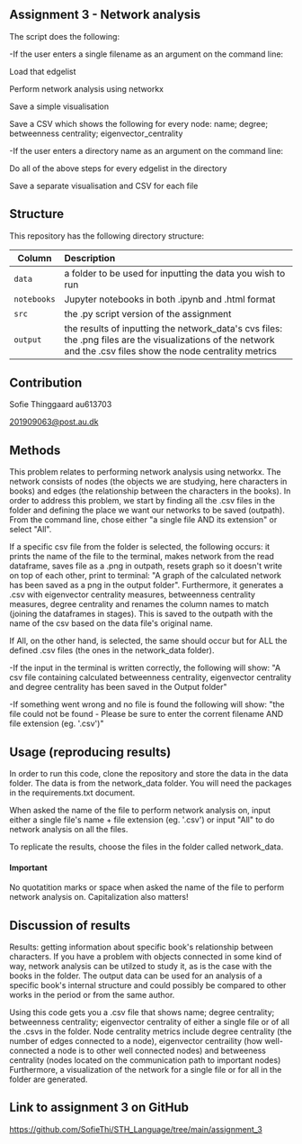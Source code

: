 ## Assignment 3 - Network analysis

The script does the following:

-If the user enters a single filename as an argument on the command line:

Load that edgelist

Perform network analysis using networkx

Save a simple visualisation

Save a CSV which shows the following for every node:
name; degree; betweenness centrality; eigenvector_centrality

-If the user enters a directory name as an argument on the command line:

Do all of the above steps for every edgelist in the directory

Save a separate visualisation and CSV for each file



## Structure

This repository has the following directory structure:

| Column | Description|
|--------|:-----------|
```data```| a folder to be used for inputting the data you wish to run
```notebooks``` | Jupyter notebooks in both .ipynb and .html format
```src``` | the .py script version of the assignment
```output``` | the results of inputting the network_data's cvs files: the .png files are the visualizations of the network and the .csv files show the node centrality metrics


## Contribution

Sofie Thinggaard au613703

201909063@post.au.dk

## Methods

This problem relates to performing network analysis using networkx. The network consists of nodes (the objects we are studying, here characters in books) and edges (the relationship between the characters in the books). In order to address this problem, we start by finding all the .csv files in the folder and defining the place we want our networks to be saved (outpath). From the command line, chose either "a single file AND its extension" or select "All". 

If a specific csv file from the folder is selected, the following occurs: it prints the name of the file to the terminal, makes network from the read dataframe, saves file as a .png in outpath, resets graph so it doesn't write on top of each other, print to terminal: "A graph of the calculated network has been saved as a png in the output folder". Furthermore, it generates a .csv with eigenvector centrality measures, betweenness centrality measures, degree centrality and renames the column names to match (joining the dataframes in stages). This is saved to the outpath with the name of the csv based on the data file's original name. 

If All, on the other hand, is selected, the same should occur but for ALL the defined .csv files (the ones in the network_data folder).

-If the input in the terminal is written correctly, the following will show: "A csv file containing calculated betweenness centrality, eigenvector centrality and degree centrality has been saved in the Output folder"

-If something went wrong and no file is found the following will show: "the file could not be found - Please be sure to enter the corrent filename AND file extension (eg. '.csv')"

## Usage (reproducing results)

In order to run this code, clone the repository and store the data in the data folder. The data is from the network_data folder. You will need the packages in the requirements.txt document.

When asked the name of the file to perform network analysis on, input either a single file's name + file extension (eg. '.csv') or input "All" to do network analysis on all the files. 

To replicate the results, choose the files in the folder called network_data.

#### Important

No quotatition marks or space when asked the name of the file to perform network analysis on. Capitalization also matters!

## Discussion of results

Results: getting information about specific book's relationship between characters. If you have a problem with objects connected in some kind of way, network analysis can be utilzed to study it, as is the case with the books in the folder. The output data can be used for an analysis of a specific book's internal structure and could possibly be compared to other works in the period or from the same author. 

Using this code gets you a .csv file that shows name; degree centrality; betweenness centrality; eigenvector centrality of either a single file or of all the .csvs in the folder. Node centrality metrics include degree centrality (the number of edges connected to a node), eigenvector centraility (how well-connected a node is to other well connected nodes) and betweeness centrality (nodes located on the communication path to important nodes) Furthermore, a visualization of the network for a single file or for all in the folder are generated.

## Link to assignment 3 on GitHub

https://github.com/SofieThi/STH_Language/tree/main/assignment_3
